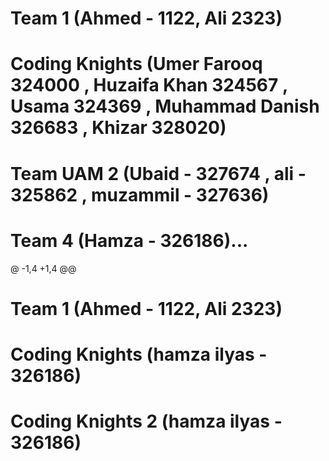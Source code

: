 # Team 1 (Ahmed - 1122, Ali 2323)
# Coding Knights (Umer Farooq 324000 , Huzaifa Khan 324567 , Usama 324369 , Muhammad Danish 326683 , Khizar 328020)
# Team UAM  2 (Ubaid - 327674 , ali - 325862 , muzammil - 327636)
# Team 4 (Hamza - 326186)...
@ -1,4 +1,4 @@
# Team 1 (Ahmed - 1122, Ali 2323)
# Coding Knights (hamza ilyas - 326186)
# Coding Knights 2 (hamza ilyas - 326186)